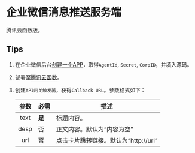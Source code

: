 # 企业微信消息推送服务端

 腾讯云函数版。

## Tips

1. 在企业微信后台[创建一个APP](https://work.weixin.qq.com/wework_admin/frame#apps/createApiApp)，取得`AgentId`, `Secret`, `CorpID`，并填入源码。

2. 部署至[腾讯云函数](https://console.cloud.tencent.com/scf/index)。

3. 创建`API网关触发器`，获得`Callback URL`。参数格式如下：

   | 参数 | 必需   | 描述                                 |
   | :--: | ------ | ------------------------------------ |
   | text | **是** | 标题内容。                           |
   | desp | 否     | 正文内容。默认为“内容为空”           |
   | url  | 否     | 点击卡片跳转链接。默认为“http://url” |

   

